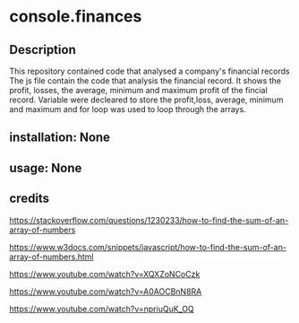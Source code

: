 # console.finances
## Description
This repository contained code that analysed a company's financial records
The js file contain the code that analysis the financial record. It shows the profit, losses, the average, minimum and maximum profit of the fincial record.
Variable were decleared to store the profit,loss, average, minimum and maximum and for loop was used to loop through the arrays. 




## installation: None

## usage: None

## credits
https://stackoverflow.com/questions/1230233/how-to-find-the-sum-of-an-array-of-numbers


https://www.w3docs.com/snippets/javascript/how-to-find-the-sum-of-an-array-of-numbers.html

https://www.youtube.com/watch?v=XQXZoNCoCzk

https://www.youtube.com/watch?v=A0AOCBnN8RA

https://www.youtube.com/watch?v=npriuQuK_OQ